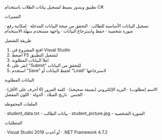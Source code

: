 تطبيق ويندوز بسيط لتسجيل بيانات الطلاب باستخدام C#.

المميزات

· تسجيل البيانات الأساسية للطالب
· التحقق من صحة البيانات المدخلة
· إمكانية رفع صورة شخصية
· حفظ واسترجاع البيانات
· واجهة مستخدم سهلة الاستخدام

طريقة التشغيل

1. افتح المشروع في Visual Studio
2. اضغط F5 لتشغيل التطبيق
3. املأ البيانات المطلوبة
4. انقر على "Submit" للتحقق من البيانات
5. استخدم "Save" لحفظ البيانات أو "Load" لاسترجاعها

البيانات المطلوبة

· الاسم (مطلوب)
· البريد الإلكتروني (بصيغة صحيحة)
· كلمة المرور (6 أحرف على الأقل)
· الجنس
· تاريخ الميلاد
· الدولة
· اللون المفضل

الملفات المحفوظة

· student_data.txt - بيانات الطالب
· student_picture.jpg - الصورة الشخصية

المتطلبات

· Visual Studio 2019 أو أحدث
· .NET Framework 4.7.2
